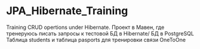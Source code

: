 # JPA_Hibernate_Training
Training CRUD opertions under Hibernate.
Проект в Мавен, где тренеруюсь писать запросы к тестовой БД в Hibernate/
БД в PostgreSQL
 Таблица students и таблица pasports для тренировки связи OneToOne
